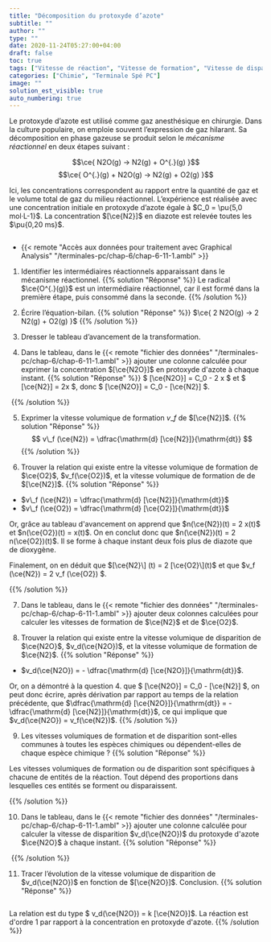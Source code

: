 ```yaml
---
title: "Décomposition du protoxyde d’azote"
subtitle: ""
author: ""
type: ""
date: 2020-11-24T05:27:00+04:00
draft: false
toc: true
tags: ["Vitesse de réaction", "Vitesse de formation", "Vitesse de disparition", "Tableau d'avancement", "Ordre 1", "Mécanisme réactionnel"]
categories: ["Chimie", "Terminale Spé PC"]
image: ""
solution_est_visible: true
auto_numbering: true
---
```


Le protoxyde d’azote est utilisé comme gaz anesthésique en chirurgie. Dans la culture populaire, on emploie souvent l’expression de gaz hilarant. Sa décomposition en phase gazeuse se produit selon le *mécanisme réactionnel* en deux étapes suivant :

$$\ce{ N2O(g) -> N2(g) + O^{.}(g)  }$$
$$\ce{ O^{.}(g) + N2O(g) ->  N2(g) + O2(g) }$$

Ici, les concentrations correspondent au rapport entre la quantité de gaz et le volume total de gaz du milieu réactionnel. L’expérience est réalisée avec une concentration initiale en protoxyde d’azote égale à $C_0 = \pu{5,0 mol·L-1}$. La concentration $[\ce{N2}]$ en diazote est relevée toutes les $\pu{0,20 ms}$.

<img src="/terminales-pc/chap-6/chap-6-11-2.png" alt="" width="" />

- {{< remote "Accès aux données pour traitement avec Graphical Analysis" "/terminales-pc/chap-6/chap-6-11-1.ambl" >}}

1. Identifier les intermédiaires réactionnels apparaissant dans le mécanisme réactionnel.
{{% solution "Réponse" %}}
Le radical $\ce{O^{.}(g)}$ est un intermédiaire réactionnel, car il est formé dans la première étape, puis consommé dans la seconde.
{{% /solution %}}

2. Écrire l’équation-bilan.
{{% solution "Réponse" %}}
$\ce{ 2 N2O(g) -> 2  N2(g) + O2(g)  }$
{{% /solution %}}

3. Dresser le tableau d’avancement de la transformation.

4. Dans le tableau, dans le {{< remote "fichier des données" "/terminales-pc/chap-6/chap-6-11-1.ambl" >}} ajouter une colonne calculée pour exprimer la concentration $[\ce{N2O}]$ en protoxyde d'azote à chaque instant.
{{% solution "Réponse" %}}
$ [\ce{N2O}] = C_0 - 2 x $ et $ [\ce{N2}] = 2x $, donc $ [\ce{N2O}] = C_0 - [\ce{N2}] $.

<img src="/terminales-pc/chap-6/chap-6-11-3.png" alt="" width="" />
{{% /solution %}}

5. Exprimer la vitesse volumique de formation $v\_f$ de $[\ce{N2}]$.
{{% solution "Réponse" %}}
$$
    v\_f (\ce{N2}) = \dfrac{\mathrm{d} [\ce{N2}]}{\mathrm{dt}}
$$
{{% /solution %}}

<!--
{{% note tip %}}
On appelle **vitesse volumique de formation** d'un produit $A$ la vitesse 
$$ v_f = \dfrac{\mathrm{d} [A]}{\mathrm{dt}}$$
$v_f$ est positive et s'exprime en mole par litre par seconde (en pratique).
{{% /note %}}
-->

<!--
6. Trouver la relation qui existe entre la vitesse volumique de formation de $\ce{N2}$, $v_f(\ce{N2})$, et la vitesse volumique de réaction.
{{% solution "Réponse" %}}
$v_f(\ce{N2}) = \dfrac{\mathrm{d} [\ce{N2}]}{\mathrm{dt}}$ donc $v = \dfrac{1}{2}\\, v_f(\ce{N2})$.
{{% /solution %}}
-->

6. Trouver la relation qui existe entre la vitesse volumique de formation de $\ce{O2}$, $v_f(\ce{O2})$, et la vitesse volumique de formation de de $[\ce{N2}]$.
{{% solution "Réponse" %}}

- $v\_f (\ce{N2}) = \dfrac{\mathrm{d} [\ce{N2}]}{\mathrm{dt}}$
- $v\_f (\ce{O2}) = \dfrac{\mathrm{d} [\ce{O2}]}{\mathrm{dt}}$

Or, grâce au tableau d'avancement on apprend que $n(\ce{N2})(t) = 2 x(t)$ et $n(\ce{O2})(t) = x(t)$. On en conclut donc que $n(\ce{N2})(t) = 2 n(\ce{O2})(t)$. Il se forme à chaque instant deux fois plus de diazote que de dioxygène.

Finalement, on en déduit que $[\ce{N2}\] (t) = 2 [\ce{O2}\](t)$ et que $v\_f (\ce{N2}) = 2 v\_f (\ce{O2}) $.

{{% /solution %}}

<!--
{{% note tip %}}
On appelle **vitesse volumique de disparition** d'un réactif $A$ la vitesse 
$$ v_d = \left\lvert \dfrac{\mathrm{d} [A]}{\mathrm{dt}} \right\rvert $$
$v_d$ est positive et s'exprime en mole par litre par seconde (en pratique).
{{% /note %}}
-->

7. Dans le tableau, dans le {{< remote "fichier des données" "/terminales-pc/chap-6/chap-6-11-1.ambl" >}} ajouter deux colonnes calculées pour calculer les vitesses de formation de $\ce{N2}$ et de $\ce{O2}$.

8. Trouver la relation qui existe entre la vitesse volumique de disparition de $\ce{N2O}$, $v_d(\ce{N2O})$, et la vitesse volumique de formation de $\ce{N2}$.
{{% solution "Réponse" %}}

- $v_d(\ce{N2O}) = - \dfrac{\mathrm{d} [\ce{N2O}]}{\mathrm{dt}}$.

Or, on a démontré à la question 4. que $ [\ce{N2O}] = C_0 - [\ce{N2}] $, on peut donc écrire, après dérivation par rapport au temps de la relation précédente, que $\dfrac{\mathrm{d} [\ce{N2O}]}{\mathrm{dt}} = - \dfrac{\mathrm{d} [\ce{N2}]}{\mathrm{dt}}$, ce qui implique que $v_d(\ce{N2O}) = v_f(\ce{N2})$.
{{% /solution %}}

<!--
9. Quelle est la grandeur cinétique commune à tous les produits et réactifs de la réaction ?       
    a. La vitesse volumique de formation ou de disparition ?        
    b. La vitesse volumique de réaction ?
{{% solution "Réponse" %}}
- *Les vitesses volumiques de formation ou de disparition sont spécifiques à chacune de entités de la réaction*.
- *La vitesse volumique de réaction est commune à toutes les entités de la réaction*.
{{% /solution %}}
-->

9. Les vitesses volumiques de formation et de disparition sont-elles communes à toutes les espèces chimiques ou dépendent-elles de chaque espèce chimique&nbsp;?
{{% solution "Réponse" %}}

Les vitesses volumiques de formation ou de disparition sont spécifiques à chacune de entités de la réaction. Tout dépend des proportions dans lesquelles ces entités se forment ou disparaissent.

{{% /solution %}}

10. Dans le tableau, dans le {{< remote "fichier des données" "/terminales-pc/chap-6/chap-6-11-1.ambl" >}} ajouter une colonne calculée pour calculer la vitesse de disparition $v_d(\ce{N2O})$ du protoxyde d'azote $\ce{N2O}$ à chaque instant.
{{% solution "Réponse" %}}
<img src="/terminales-pc/chap-6/chap-6-11-4.png" alt="" width="" />
{{% /solution %}}

11. Tracer l’évolution de la vitesse volumique de disparition de $v_d(\ce{N2O})$ en fonction de $[\ce{N2O}]$. Conclusion.
{{% solution "Réponse" %}}
<img src="/terminales-pc/chap-6/chap-6-11-5.png" alt="" width="" />

La relation est du type $ v_d(\ce{N2O}) = k [\ce{N2O}]$. La réaction est d'ordre 1 par rapport à la concentration en protoxyde d'azote.
{{% /solution %}}
